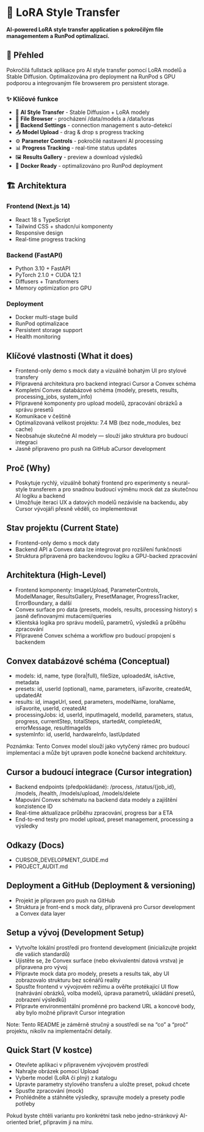 # 🎨 LoRA Style Transfer

**AI-powered LoRA style transfer application s pokročilým file managementem a RunPod optimalizací.**

## 🚀 Přehled

Pokročilá fullstack aplikace pro AI style transfer pomocí LoRA modelů a Stable Diffusion. Optimalizována pro deployment na RunPod s GPU podporou a integrovaným file browserem pro persistent storage.

### ✨ Klíčové funkce

- 🎯 **AI Style Transfer** - Stable Diffusion + LoRA modely
- 📁 **File Browser** - procházení /data/models a /data/loras
- 🔧 **Backend Settings** - connection management s auto-detekcí
- 📤 **Model Upload** - drag & drop s progress tracking
- ⚙️ **Parameter Controls** - pokročilé nastavení AI processing
- 📊 **Progress Tracking** - real-time status updates
- 🖼️ **Results Gallery** - preview a download výsledků
- 🐳 **Docker Ready** - optimalizováno pro RunPod deployment

## 🏗️ Architektura

### **Frontend (Next.js 14)**
- React 18 s TypeScript
- Tailwind CSS + shadcn/ui komponenty
- Responsive design
- Real-time progress tracking

### **Backend (FastAPI)**
- Python 3.10 + FastAPI
- PyTorch 2.1.0 + CUDA 12.1
- Diffusers + Transformers
- Memory optimization pro GPU

### **Deployment**
- Docker multi-stage build
- RunPod optimalizace
- Persistent storage support
- Health monitoring

## Klíčové vlastnosti (What it does)
- Frontend-only demo s mock daty a vizuálně bohatým UI pro stylové transfery
- Připravená architektura pro backend integraci Cursor a Convex schéma
- Kompletní Convex databázové schéma (modely, presets, results, processing_jobs, system_info)
- Připravené komponenty pro upload modelů, zpracování obrázků a správu presetů
- Komunikace v češtině
- Optimalizovaná velikost projektu: 7.4 MB (bez node_modules, bez cache)
- Neobsahuje skutečné AI modely — slouží jako struktura pro budoucí integraci
- Jasně připraveno pro push na GitHub aCursor development

## Proč (Why)
- Poskytuje rychlý, vizuálně bohatý frontend pro experimenty s neural-style transferem a pro snadnou budoucí výměnu mock dat za skutečnou AI logiku a backend
- Umožňuje iteraci UX a datových modelů nezávisle na backendu, aby Cursor vývojáři přesně věděli, co implementovat

## Stav projektu (Current State)
- Frontend-only demo s mock daty
- Backend API a Convex data lze integrovat pro rozšíření funkčnosti
- Struktura připravená pro backendovou logiku a GPU-backed zpracování

## Architektura (High-Level)
- Frontend komponenty: ImageUpload, ParameterControls, ModelManager, ResultsGallery, PresetManager, ProgressTracker, ErrorBoundary, a další
- Convex surface pro data (presets, models, results, processing history) s jasně definovanými mutacemi/queries
- Klientská logika pro správu modelů, parametrů, výsledků a průběhu zpracování
- Připravené Convex schéma a workflow pro budoucí propojení s backendem

## Convex databázové schéma (Conceptual)
- models: id, name, type (lora|full), fileSize, uploadedAt, isActive, metadata
- presets: id, userId (optional), name, parameters, isFavorite, createdAt, updatedAt
- results: id, imageUrl, seed, parameters, modelName, loraName, isFavorite, userId, createdAt
- processingJobs: id, userId, inputImageId, modelId, parameters, status, progress, currentStep, totalSteps, startedAt, completedAt, errorMessage, resultImageIds
- systemInfo: id, userId, hardwareInfo, lastUpdated

Poznámka: Tento Convex model slouží jako vytyčený rámec pro budoucí implementaci a může být upraven podle konečné backend architektury.

## Cursor a budoucí integrace (Cursor integration)
- Backend endpoints (předpokládané): /process, /status/{job_id}, /models, /health, /models/upload, /models/delete
- Mapování Convex schématu na backend data modely a zajištění konzistence ID
- Real-time aktualizace průběhu zpracování, progress bar a ETA
- End-to-end testy pro model upload, preset management, processing a výsledky

## Odkazy (Docs)
- CURSOR_DEVELOPMENT_GUIDE.md
- PROJECT_AUDIT.md

## Deployment a GitHub (Deployment & versioning)
- Projekt je připraven pro push na GitHub
- Struktura je front-end s mock daty, připravená pro Cursor development a Convex data layer

## Setup a vývoj (Development Setup)
- Vytvořte lokální prostředí pro frontend development (inicializujte projekt dle vašich standardů)
- Ujistěte se, že Convex surface (nebo ekvivalentní datová vrstva) je připravena pro vývoj
- Připravte mock data pro modely, presets a results tak, aby UI zobrazovalo strukturu bez scénářů reality
- Spusťte frontend v vývojovém režimu a ověřte protékající UI flow (nahrávání obrázků, volba modelů, úprava parametrů, ukládání presetů, zobrazení výsledků)
- Připravte environmentální proměnné pro backend URL a koncové body, aby bylo možné připravit Cursor integration

Note: Tento README je záměrně stručný a soustředí se na “co” a “proč” projektu, nikoliv na implementační detaily.

## Quick Start (V kostce)
- Otevřete aplikaci v připraveném vývojovém prostředí
- Nahrajte obrázek pomocí Upload
- Vyberte model (LoRA či plný) z katalogu
- Upravte parametry stylového transferu a uložte preset, pokud chcete
- Spusťte zpracování (mock)
- Prohlédněte a stáhněte výsledky, spravujte modely a presety podle potřeby

Pokud byste chtěli variantu pro konkrétní task nebo jedno-stránkový AI-oriented brief, připravím ji na míru.
